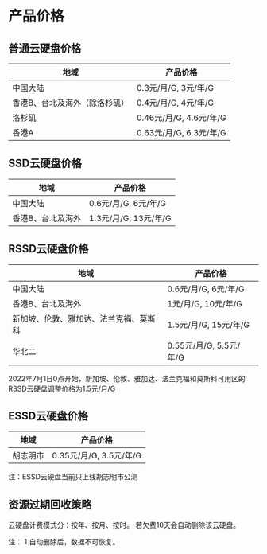 # 产品价格


## 普通云硬盘价格

| 地域              | 产品价格                |
| --------------- | ------------------- |
| 中国大陆            | 0.3元/月/G, 3元/年/G    |
| 香港B、台北及海外（除洛杉矶） | 0.4元/月/G, 4元/年/G    |
| 洛杉矶             | 0.46元/月/G, 4.6元/年/G |
| 香港A             | 0.63元/月/G, 6.3元/年/G |

## SSD云硬盘价格

| 地域       | 产品价格                              |
| -------- | --------------------------------- |
| 中国大陆     | 0.6元/月/G, 6元/年/G   |
| 香港B、台北及海外 | 1.3元/月/G, 13元/年/G  |


## RSSD云硬盘价格

| 地域   | 产品价格             |
| ---- | ---------------- |
| 中国大陆 | 0.6元/月/G, 6元/年/G |
| 香港B、台北及海外 | 1元/月/G, 10元/年/G  |
| 新加坡、伦敦、雅加达、法兰克福、莫斯科 | 1.5元/月/G, 15元/年/G  |
| 华北二 | 0.55元/月/G, 5.5元/年/G |

2022年7月1日0点开始，新加坡、伦敦、雅加达、法兰克福和莫斯科可用区的RSSD云硬盘调整价格为1.5元/月/G

## ESSD云硬盘价格
| 地域   | 产品价格             |
| ---- | ---------------- |
| 胡志明市 | 0.35元/月/G, 3.5元/年/G |    

注：ESSD云硬盘当前只上线胡志明市公测

## 资源过期回收策略
云硬盘计费模式分：按年、按月、按时。
若欠费10天会自动删除该云硬盘。

注：
1.自动删除后，数据不可恢复。
